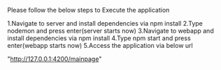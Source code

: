 Please follow the below steps to Execute the application

1.Navigate to server and install dependencies via npm install
2.Type nodemon and press enter(server starts now)
3.Navigate to webapp and install dependencies via npm install 
4.Type npm start and press enter(webapp starts now)
5.Access the application via below url

"http://127.0.0.1:4200/mainpage"
